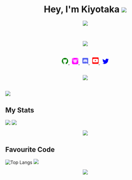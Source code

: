 <h1 align="center">Hey, I'm Kiyotaka <img src="https://media.giphy.com/media/hvRJCLFzcasrR4ia7z/giphy.gif" width="25px"></h1>
<div align='center'>
  <img src='https://images-wixmp-ed30a86b8c4ca887773594c2.wixmp.com/f/04976f12-ed6b-40d8-bf9b-504906ca596e/ddpgoax-7f703d3b-c441-4597-837e-ac2802421d4c.gif?token=eyJ0eXAiOiJKV1QiLCJhbGciOiJIUzI1NiJ9.eyJzdWIiOiJ1cm46YXBwOjdlMGQxODg5ODIyNjQzNzNhNWYwZDQxNWVhMGQyNmUwIiwiaXNzIjoidXJuOmFwcDo3ZTBkMTg4OTgyMjY0MzczYTVmMGQ0MTVlYTBkMjZlMCIsIm9iaiI6W1t7InBhdGgiOiJcL2ZcLzA0OTc2ZjEyLWVkNmItNDBkOC1iZjliLTUwNDkwNmNhNTk2ZVwvZGRwZ29heC03ZjcwM2QzYi1jNDQxLTQ1OTctODM3ZS1hYzI4MDI0MjFkNGMuZ2lmIn1dXSwiYXVkIjpbInVybjpzZXJ2aWNlOmZpbGUuZG93bmxvYWQiXX0.qofJSDLtfWo73xnpTy9C5CIu543QM8xTgByL9sQrPo0'>
</div>

&nbsp;
<div align='center'>
   <img src='https://discord.c99.nl/widget/theme-3/731792306511806496.png'>
</div>
&nbsp;
<p align="center">
    <a href="https://github.com/Kyxzy/">
        <img src="./assets/github.svg/" width="20px" />
    </a>
    &nbsp;
    <a href="https://instagram.com/clyusz_">
        <img src="./assets/instagram.svg" width="20px" />
    </a>
    &nbsp;
    <a href="https://discord.com/users/731792306511806496">
        <img src="./assets/discord.svg" width="20px" />
    </a>
    &nbsp;
    <a href="https://youtube.com/">
        <img src="./assets/youtube.svg" width="20px" />
    </a>
    &nbsp;
    <a href="https://twitter.com/">
        <img src="./assets/twitter.svg/" width="20px" />
    </a>

<div align='center'>
  <br>
      <a href="https://github.com/Kyxzy/">
          <img src="https://komarev.com/ghpvc/?username=Kyxzy&color=blueviolet" />
      </a> 
  <br>
</div>
&nbsp;

<img src="https://user-images.githubusercontent.com/73097560/115834477-dbab4500-a447-11eb-908a-139a6edaec5c.gif"></p>


## My Stats
  
<img src='https://github-readme-stats.vercel.app/api?username=Kyxzy&theme=tokyonight&show_icons=true' />
<img src='https://github-readme-streak-stats.herokuapp.com/?user=Kyxzy&theme=tokyonight' />

    
<p  align="center">
<img src="https://user-images.githubusercontent.com/73097560/115834477-dbab4500-a447-11eb-908a-139a6edaec5c.gif"></p>

## Favourite Code

![Top Langs](https://github-readme-stats.vercel.app/api/top-langs/?username=Kyxzy)
<img src="https://data.whicdn.com/images/314617485/original.gif" />


<p  align="center">
<img src="https://user-images.githubusercontent.com/73097560/115834477-dbab4500-a447-11eb-908a-139a6edaec5c.gif"></p>
